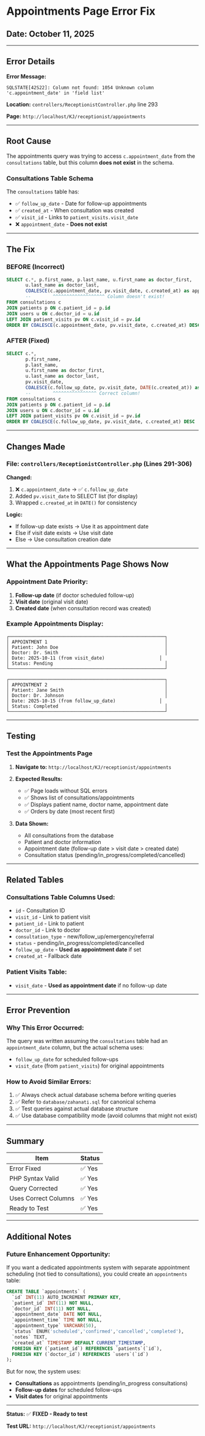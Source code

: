 # Appointments Page Error Fix

## Date: October 11, 2025

---

## Error Details

**Error Message:**
```
SQLSTATE[42S22]: Column not found: 1054 Unknown column 'c.appointment_date' in 'field list'
```

**Location:** `controllers/ReceptionistController.php` line 293

**Page:** `http://localhost/KJ/receptionist/appointments`

---

## Root Cause

The appointments query was trying to access `c.appointment_date` from the `consultations` table, but this column **does not exist** in the schema.

### Consultations Table Schema

The `consultations` table has:
- ✅ `follow_up_date` - Date for follow-up appointments
- ✅ `created_at` - When consultation was created
- ✅ `visit_id` - Links to `patient_visits.visit_date`
- ❌ `appointment_date` - **Does not exist**

---

## The Fix

### BEFORE (Incorrect)
```sql
SELECT c.*, p.first_name, p.last_name, u.first_name as doctor_first, 
       u.last_name as doctor_last,
       COALESCE(c.appointment_date, pv.visit_date, c.created_at) as appointment_date
       --        ^^^^^^^^^^^^^^^^^^^ Column doesn't exist!
FROM consultations c
JOIN patients p ON c.patient_id = p.id
JOIN users u ON c.doctor_id = u.id
LEFT JOIN patient_visits pv ON c.visit_id = pv.id
ORDER BY COALESCE(c.appointment_date, pv.visit_date, c.created_at) DESC
```

### AFTER (Fixed)
```sql
SELECT c.*, 
       p.first_name, 
       p.last_name, 
       u.first_name as doctor_first, 
       u.last_name as doctor_last,
       pv.visit_date,
       COALESCE(c.follow_up_date, pv.visit_date, DATE(c.created_at)) as appointment_date
       --        ^^^^^^^^^^^^^^^^ Correct column!
FROM consultations c
JOIN patients p ON c.patient_id = p.id
JOIN users u ON c.doctor_id = u.id
LEFT JOIN patient_visits pv ON c.visit_id = pv.id
ORDER BY COALESCE(c.follow_up_date, pv.visit_date, c.created_at) DESC
```

---

## Changes Made

### File: `controllers/ReceptionistController.php` (Lines 291-306)

**Changed:**
1. ❌ `c.appointment_date` → ✅ `c.follow_up_date`
2. Added `pv.visit_date` to SELECT list (for display)
3. Wrapped `c.created_at` in `DATE()` for consistency

**Logic:**
- If follow-up date exists → Use it as appointment date
- Else if visit date exists → Use visit date
- Else → Use consultation creation date

---

## What the Appointments Page Shows Now

### Appointment Date Priority:
1. **Follow-up date** (if doctor scheduled follow-up)
2. **Visit date** (original visit date)
3. **Created date** (when consultation record was created)

### Example Appointments Display:

```
┌─────────────────────────────────────────────────────────┐
│ APPOINTMENT 1                                           │
│ Patient: John Doe                                       │
│ Doctor: Dr. Smith                                       │
│ Date: 2025-10-11 (from visit_date)                    │
│ Status: Pending                                         │
└─────────────────────────────────────────────────────────┘

┌─────────────────────────────────────────────────────────┐
│ APPOINTMENT 2                                           │
│ Patient: Jane Smith                                     │
│ Doctor: Dr. Johnson                                     │
│ Date: 2025-10-15 (from follow_up_date)                │
│ Status: Completed                                       │
└─────────────────────────────────────────────────────────┘
```

---

## Testing

### Test the Appointments Page

1. **Navigate to:** `http://localhost/KJ/receptionist/appointments`

2. **Expected Results:**
   - ✅ Page loads without SQL errors
   - ✅ Shows list of consultations/appointments
   - ✅ Displays patient name, doctor name, appointment date
   - ✅ Orders by date (most recent first)

3. **Data Shown:**
   - All consultations from the database
   - Patient and doctor information
   - Appointment date (follow-up date > visit date > created date)
   - Consultation status (pending/in_progress/completed/cancelled)

---

## Related Tables

### Consultations Table Columns Used:
- `id` - Consultation ID
- `visit_id` - Link to patient visit
- `patient_id` - Link to patient
- `doctor_id` - Link to doctor
- `consultation_type` - new/follow_up/emergency/referral
- `status` - pending/in_progress/completed/cancelled
- `follow_up_date` - **Used as appointment date** if set
- `created_at` - Fallback date

### Patient Visits Table:
- `visit_date` - **Used as appointment date** if no follow-up date

---

## Error Prevention

### Why This Error Occurred:
The query was written assuming the `consultations` table had an `appointment_date` column, but the actual schema uses:
- `follow_up_date` for scheduled follow-ups
- `visit_date` (from `patient_visits`) for original appointments

### How to Avoid Similar Errors:
1. ✅ Always check actual database schema before writing queries
2. ✅ Refer to `database/zahanati.sql` for canonical schema
3. ✅ Test queries against actual database structure
4. ✅ Use database compatibility mode (avoid columns that might not exist)

---

## Summary

| Item | Status |
|------|--------|
| Error Fixed | ✅ Yes |
| PHP Syntax Valid | ✅ Yes |
| Query Corrected | ✅ Yes |
| Uses Correct Columns | ✅ Yes |
| Ready to Test | ✅ Yes |

---

## Additional Notes

### Future Enhancement Opportunity:
If you want a dedicated appointments system with separate appointment scheduling (not tied to consultations), you could create an `appointments` table:

```sql
CREATE TABLE `appointments` (
  `id` INT(11) AUTO_INCREMENT PRIMARY KEY,
  `patient_id` INT(11) NOT NULL,
  `doctor_id` INT(11) NOT NULL,
  `appointment_date` DATE NOT NULL,
  `appointment_time` TIME NOT NULL,
  `appointment_type` VARCHAR(50),
  `status` ENUM('scheduled','confirmed','cancelled','completed'),
  `notes` TEXT,
  `created_at` TIMESTAMP DEFAULT CURRENT_TIMESTAMP,
  FOREIGN KEY (`patient_id`) REFERENCES `patients`(`id`),
  FOREIGN KEY (`doctor_id`) REFERENCES `users`(`id`)
);
```

But for now, the system uses:
- **Consultations** as appointments (pending/in_progress consultations)
- **Follow-up dates** for scheduled follow-ups
- **Visit dates** for original appointments

---

**Status:** ✅ **FIXED - Ready to test**

**Test URL:** `http://localhost/KJ/receptionist/appointments`
